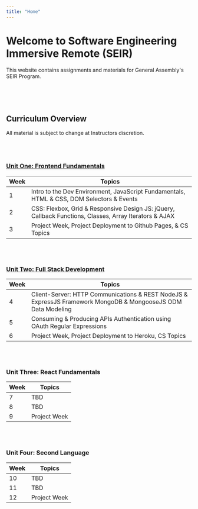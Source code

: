 ```yaml
---
title: "Home"
---
```


# Welcome to Software Engineering Immersive Remote (SEIR)

This website contains assignments and materials for General Assembly's SEIR Program. 


<br>
<br>
<br>


## Curriculum Overview

All material is subject to change at Instructors discretion.


<br>
<br>


### [Unit One: Frontend Fundamentals](/frontend-fundamentals)

| Week  | Topics | 
| ----- | ------ |
| 1  | Intro to the Dev Environment, JavaScript Fundamentals, HTML & CSS, DOM Selectors & Events  |
| 2  | CSS: Flexbox, Grid & Responsive Design JS: jQuery, Callback Functions, Classes, Array Iterators & AJAX|
| 3  | Project Week, Project Deployment to Github Pages, & CS Topics |



<br>
<br>

### [Unit Two: Full Stack Development](/full-stack-development)

| Week  | Topics |
| ----- | ------ |
| 4  | Client-Server: HTTP Communications & REST NodeJS & ExpressJS Framework MongoDB & MongooseJS ODM Data Modeling |
| 5  | Consuming & Producing APIs Authentication using OAuth Regular Expressions |
| 6  | Project Week, Project Deployment to Heroku, CS Topics |


<br>
<br>

### Unit Three: React Fundamentals

| Week  | Topics |
| ----- | ------ |
| 7 | TBD |
| 8 | TBD |
| 9 | Project Week |


<br>
<br>

### Unit Four: Second Language

| Week  | Topics |
| ----- | ------ |
| 10  | TBD |
| 11  | TBD |
| 12  | Project Week |


